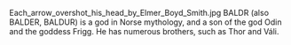 Each_arrow_overshot_his_head_by_Elmer_Boyd_Smith.jpg BALDR (also BALDER, BALDUR) is a god in Norse mythology, and a son of the god Odin and the goddess Frigg. He has numerous brothers, such as Thor and Váli.
